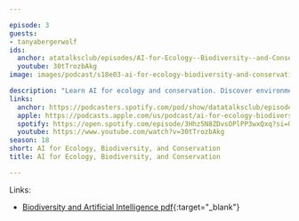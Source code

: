 ```yaml
---

episode: 3
guests:
- tanyabergerwolf
ids:
  anchor: atatalksclub/episodes/AI-for-Ecology--Biodiversity--and-Conservation---Tanya-Berger-Wolf-e2inadi
  youtube: 30tTrozbAkg
image: images/podcast/s18e03-ai-for-ecology-biodiversity-and-conservation.jpg

description: "Learn AI for ecology and conservation. Discover environmental applications, biodiversity monitoring, and using ML for planetary health."
links:
  anchor: https://podcasters.spotify.com/pod/show/datatalksclub/episodes/AI-for-Ecology--Biodiversity--and-Conservation---Tanya-Berger-Wolf-e2inadi
  apple: https://podcasts.apple.com/us/podcast/ai-for-ecology-biodiversity-and-conservation-tanya/id1541710331?i=1000653709956
  spotify: https://open.spotify.com/episode/3Hhz5N8ZDvsOPlPP3wxQxq?si=Oz7y_pBrTfeypfYZXubu-g
  youtube: https://www.youtube.com/watch?v=30tTrozbAkg
season: 18
short: AI for Ecology, Biodiversity, and Conservation
title: AI for Ecology, Biodiversity, and Conservation

---
```


Links:

* [Biodiversity and Artificial Intelligence pdf](https://www.gpai.ai/projects/responsible-ai/environment/biodiversity-and-AI-opportunities-recommendations-for-action.pdf){:target="_blank"}